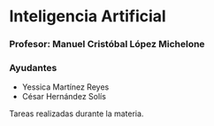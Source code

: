 # Inteligencia Artificial

### Profesor: Manuel Cristóbal López Michelone

### Ayudantes

- Yessica Martínez Reyes
- César Hernández Solís

Tareas realizadas durante la materia.
